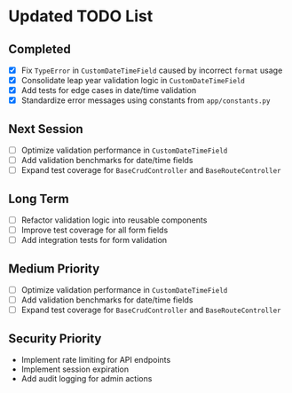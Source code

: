# Updated TODO List

## Completed
- [x] Fix `TypeError` in `CustomDateTimeField` caused by incorrect `format` usage
- [x] Consolidate leap year validation logic in `CustomDateTimeField`
- [x] Add tests for edge cases in date/time validation
- [x] Standardize error messages using constants from `app/constants.py`

## Next Session
- [ ] Optimize validation performance in `CustomDateTimeField`
- [ ] Add validation benchmarks for date/time fields
- [ ] Expand test coverage for `BaseCrudController` and `BaseRouteController`

## Long Term
- [ ] Refactor validation logic into reusable components
- [ ] Improve test coverage for all form fields
- [ ] Add integration tests for form validation

## Medium Priority
- [ ] Optimize validation performance in `CustomDateTimeField`
- [ ] Add validation benchmarks for date/time fields
- [ ] Expand test coverage for `BaseCrudController` and `BaseRouteController`

## Security Priority
- Implement rate limiting for API endpoints
- Implement session expiration
- Add audit logging for admin actions
